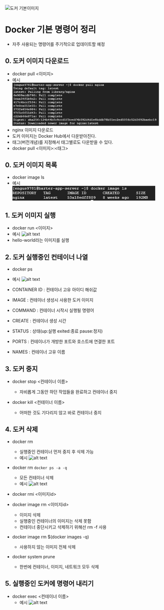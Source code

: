 ![도커 기본이미지](https://github.com/user-attachments/assets/90b27680-a3da-473c-bc18-62e8f993a28f)

# Docker 기본 명령어 정리
- 자주 사용되는 명령어를 주기적으로 업데이트할 예정

## 0. 도커 이미지 다운로드
- docker pull <이미지>
- 예시
![alt text](<img/도커 이미지 다운로드.png>)
- nginx 이미지 다운로드
- 도커 이미지는 Docker Hub에서 다운받아진다.
- 태그(버전개념)를 지정해서 태그별로도 다운받을 수 있다.
- docker pull <이미지>:<태그>

## 0. 도커 이미지 목록
- docker image ls
- 예시
![alt text](<img/도커 이미지 목록.png>)

## 1. 도커 이미지 실행
- docker run <이미지>
- 예시
![alt text](<img/도커 이미지 실행 예시.png>)
- hello-world라는 이미지를 실행

## 2. 도커 실행중인 컨테이너 나열
- docker ps
- 예시
![alt text](<img/도커 실행중인 컨테이너 나열 예시.png>)

- CONTAINER ID : 컨테이너 고유 아이디 해쉬값
- IMAGE : 컨테이너 생성시 사용한 도커 이미지
- COMMAND : 컨테이너 시작시 실행될 명령어
- CREATE : 컨테이너 생성 시간
- STATUS : 상태(up:실행 exited:종료 pause:정지)
- PORTS : 컨테이너가 개방한 포트와 호스트에 연결한 포트
- NAMES : 컨테이너 고유 이름

## 3. 도커 중지
- docker stop <컨테이너 이름>
  - 자비롭게 그동안 하던 작업들을 완료하고 컨테이너 중지

- docker kill <컨테이너 이름>
  - 어떠한 것도 기다리지 않고 바로 컨테이너 중지

## 4. 도커 삭제
- docker rm 
  - 실행중인 컨테이너 먼저 중지 후 삭제 가능
  - 예시
  ![alt text](<img/도커 삭제 예시.png>)

- docker rm `docker ps -a -q`
  - 모든 컨테이너 삭제
  - 예시
  ![alt text](<img/도커 모든컨테이너 삭제 예시.png>)

- docker rmi <이미지id>
- docker image rm <이미지id>
  - 이미지 삭제
  - 실행중인 컨테이너의 이미지는 삭제 못함
  - 컨테이너 중단시키고 삭제하기 위해선 rm -f 사용

- docker image rm $(docker images -q)
  - 사용하지 않는 이미지 전체 삭제

- docker system prune
  - 한번에 컨테이너, 이미지, 네트워크 모두 삭제

## 5. 실행중인 도커에 명령어 내리기
- docker exec <컨테이너 이름>
  - 예시
![alt text](<img/도커 실행중인 도커에 명령어 내리기 예시.png>)